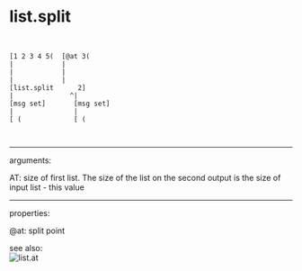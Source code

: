 # list.split

```


[1 2 3 4 5(  [@at 3(
|            |
|            |
|            |
[list.split      2]
|              ^|
[msg set]       [msg set]
|               |
[ (             [ (
                
            
```
---
arguments:

AT: size of first list. The size of the list on the second
            output is the size of input list - this value<br>

---
properties:

@at: split point<br>

see also:<br>
![list.at]("img/object_list.at.png")
